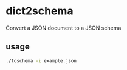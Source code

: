 # dict2schema
Convert a JSON document to a JSON schema

## usage
```bash
./toschema -i example.json
